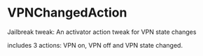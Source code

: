# VPNChangedAction
Jailbreak tweak: An activator action tweak for VPN state changes

includes 3 actions: VPN on, VPN off and VPN state changed.
